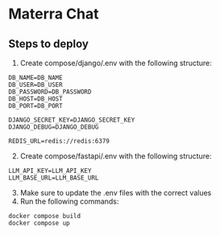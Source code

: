 # Materra Chat

## Steps to deploy

1. Create compose/django/.env with the following structure:
```
DB_NAME=DB_NAME
DB_USER=DB_USER
DB_PASSWORD=DB_PASSWORD
DB_HOST=DB_HOST
DB_PORT=DB_PORT

DJANGO_SECRET_KEY=DJANGO_SECRET_KEY
DJANGO_DEBUG=DJANGO_DEBUG

REDIS_URL=redis://redis:6379
```

2. Create compose/fastapi/.env with the following structure:
```
LLM_API_KEY=LLM_API_KEY
LLM_BASE_URL=LLM_BASE_URL
```
3. Make sure to update the .env files with the correct values
4. Run the following commands:
```
docker compose build
docker compose up
```
